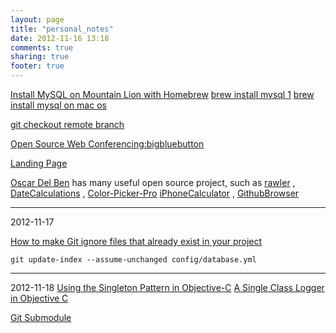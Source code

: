 ```yaml
---
layout: page
title: "personal_notes"
date: 2012-11-16 13:18
comments: true
sharing: true
footer: true
---
```


[Install MySQL on Mountain Lion with Homebrew](http://madebyhoundstooth.com/blog/install-mysql-on-mountain-lion-with-homebrew/)
[brew install mysql 1](https://github.com/mxcl/homebrew/blob/93aecfadedfc2c21e30b6c2546aa44caa519c8a2/Library/Formula/mysql.rb)
[brew install mysql on mac os](http://stackoverflow.com/questions/4359131/brew-install-mysql-on-mac-os)

[git checkout remote branch](http://stackoverflow.com/questions/1783405/git-checkout-remote-branch)

[Open Source Web Conferencing:bigbluebutton](https://code.google.com/p/bigbluebutton/)

[Landing Page](https://kippt.com/ederdesign/landing-page)

[Oscar Del Ben](https://github.com/oscardelben) has many useful open source project, such as [rawler](https://github.com/oscardelben/rawler) , [DateCalculations](https://github.com/oscardelben/DateCalculations) , [Color-Picker-Pro](https://github.com/oscardelben/Color-Picker-Pro) [iPhoneCalculator](https://github.com/oscardelben/iPhoneCalculator) , [GithubBrowser](https://github.com/oscardelben/GithubBrowser)




---------
2012-11-17

[How to make Git ignore files that already exist in your project](http://justaddwater.dk/2009/12/07/how-to-make-git-ignore-files-that-already-exist-in-your-project/)
```
git update-index --assume-unchanged config/database.yml
```

----------
2012-11-18
[Using the Singleton Pattern in Objective-C](http://www.duckrowing.com/2010/05/21/using-the-singleton-pattern-in-objective-c/)
[A Single Class Logger in Objective C](http://objectuser.wordpress.com/2010/03/06/a-single-class-logger-in-objective-c/)

[Git Submodule](http://josephjiang.com/entry.php?id=342)